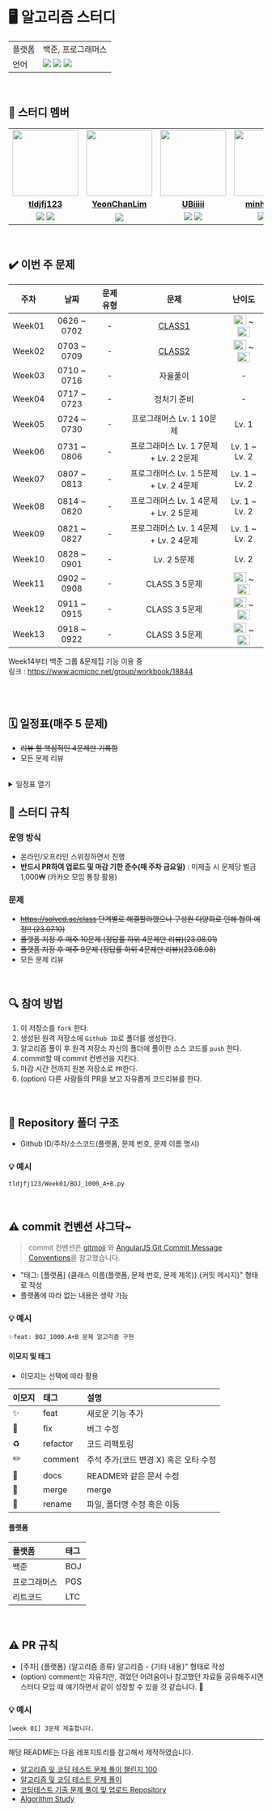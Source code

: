# 🖥 알고리즘 스터디

<table>
    <td>플랫폼</td>
    <td>백준, 프로그래머스</td>
  </tr>
  <tr>
    <td>언어</td>
    <td><img src="https://img.shields.io/badge/java-007396?style=for-the-badge&logo=java&logoColor=white"> 
        <img src="https://img.shields.io/badge/python-3776AB?style=for-the-badge&logo=python&logoColor=white">
        <img src="https://img.shields.io/badge/javascript-F7DF1E?style=for-the-badge&logo=javascript&logoColor=black">  
    </td>
  </tr>
</table>

<br/>

## 🤖 스터디 멤버

<table>
 <tr>
    <td align="center"><a href="https://github.com/tldjfj123"><img src="https://avatars.githubusercontent.com/tldjfj123" width="130px;" alt=""></a></td>
    <td align="center"><a href="https://github.com/YeonChanLim"><img src="https://avatars.githubusercontent.com/YeonChanLim" width="130px;" alt=""></a></td>
    <td align="center"><a href="https://github.com/UBiiiii"><img src="https://avatars.githubusercontent.com/UBiiiii" width="130px;" alt=""></a></td>
    <td align="center"><a href="https://github.com/minhyukkk"><img src="https://avatars.githubusercontent.com/minhyukkk" width="130px;" alt=""></a></td>
  </tr>
  <tr>
    <td align="center"><a href="https://github.com/tldjfj123"><b>tldjfj123</b></a></td>
    <td align="center"><a href="https://github.com/YeonChanLim"><b>YeonChanLim</b></a></td>
    <td align="center"><a href="https://github.com/UBiiiii"><b>UBiiiii</b></a></td>
    <td align="center"><a href="https://github.com/minhyukkk"><b>minhyukkk</b></a></td>
  </tr>
  
  <tr> 
    <td align="center">
    <img src="https://img.shields.io/badge/Python-3776AB?style=for-the-badge&logo=python&logoColor=white">
    <img src="https://img.shields.io/badge/Java-007396?style=for-the-badge&logo=java&logoColor=white">
    </td>
    <td align="center">
    <img src="https://img.shields.io/badge/Java-007396?style=for-the-badge&logo=java&logoColor=white"></td>
    <td align="center">
    <img src="https://img.shields.io/badge/javascript-F7DF1E?style=for-the-badge&logo=javascript&logoColor=black">
    <img src="https://img.shields.io/badge/Java-007396?style=for-the-badge&logo=java&logoColor=white">
     </td>
    <td align="center">
    <img src="https://img.shields.io/badge/Python-3776AB?style=for-the-badge&logo=python&logoColor=white">
    <img src="https://img.shields.io/badge/Java-007396?style=for-the-badge&logo=java&logoColor=white">
    </td>
</table>

<br/>

## ✔️ 이번 주 문제

| 주차 | 날짜 | 문제 유형 | 문제 | 난이도 |
|:---:|:---:|:---:|:---:|:---:|
|Week01|0626 ~ 0702| - | [CLASS1](https://solved.ac/class?class=1) | <img height="20px" width="25px" src="https://static.solved.ac/tier_small/sprout.svg"/> ~ <img height="20px" width="25px" src="https://static.solved.ac/tier_small/5.svg"/> |
|Week02|0703 ~ 0709| - | [CLASS2](https://solved.ac/class?class=2) | <img height="20px" width="25px" src="https://static.solved.ac/tier_small/3.svg"/> ~ <img height="20px" width="25px" src="https://static.solved.ac/tier_small/9.svg"/> |
|Week03|0710 ~ 0716| - | 자율풀이 | -  |
|Week04|0717 ~ 0723| - | 정처기 준비 | - |
|Week05|0724 ~ 0730| - | 프로그래머스 Lv. 1 10문제 | Lv. 1 |
|Week06|0731 ~ 0806| - | 프로그래머스 Lv. 1 7문제 +  Lv. 2 2문제 | Lv. 1 ~ Lv. 2  |
|Week07|0807 ~ 0813| - | 프로그래머스 Lv. 1 5문제 +  Lv. 2 4문제 | Lv. 1 ~ Lv. 2  |
|Week08|0814 ~ 0820| - | 프로그래머스 Lv. 1 4문제 +  Lv. 2 5문제 | Lv. 1 ~ Lv. 2  |
|Week09|0821 ~ 0827| - | 프로그래머스 Lv. 1 4문제 +  Lv. 2 4문제 | Lv. 1 ~ Lv. 2  |
|Week10|0828 ~ 0901| - | Lv. 2 5문제 | Lv. 2  |
|Week11|0902 ~ 0908| - | CLASS 3 5문제 | <img height="20px" width="25px" src="https://static.solved.ac/tier_small/8.svg"/> ~ <img height="20px" width="25px" src="https://static.solved.ac/tier_small/11.svg"/>  |
|Week12|0911 ~ 0915| - | CLASS 3 5문제 | <img height="20px" width="25px" src="https://static.solved.ac/tier_small/7.svg"/> ~ <img height="20px" width="25px" src="https://static.solved.ac/tier_small/10.svg"/>  |
|Week13|0918 ~ 0922| - | CLASS 3 5문제 | <img height="20px" width="25px" src="https://static.solved.ac/tier_small/7.svg"/> ~ <img height="20px" width="25px" src="https://static.solved.ac/tier_small/10.svg"/>  |

Week14부터 백준 그룹 &문제집 기능 이용 중  
링크 : https://www.acmicpc.net/group/workbook/18844


<!--
| week_ | 06-26 ~ 07-02 | Backtracking | <p align=left> 1️⃣ [N과 M (1)](https://www.acmicpc.net/problem/15649) <br> 2️⃣ [N과 M (9)](https://www.acmicpc.net/problem/15663) <br> 3️⃣ [넴모넴모 (Easy)](https://www.acmicpc.net/problem/14712) </p> | <img height="20px" width="25px" src="https://static.solved.ac/tier_small/8.svg"/> <br> <img height="20px" width="25px" src="https://static.solved.ac/tier_small/9.svg"/> <br> <img height="20px" width="25px" src="https://static.solved.ac/tier_small/11.svg"/> | <br><br> |
-->

<br/>

<br/>

## 🗓 일정표(매주 5 문제)

- ~~리뷰 할 핵심적인 4문제만 기록함~~
- 모든 문제 리뷰
<br>
<details>
  <summary>일정표 열기</summary>
 
| 주차 | 날짜 | 문제 유형 | 문제 | 난이도 |
|:---:|:---:|:---:|:---:|:---:|
| Week05 | 07-24 ~ 07-30 | - | <p align=left> 1️⃣ [달리기 경주](https://school.programmers.co.kr/learn/courses/30/lessons/178871) <br> 2️⃣ [공원 산책](https://school.programmers.co.kr/learn/courses/30/lessons/172928) <br> 3️⃣ [바탕화면 정리](https://school.programmers.co.kr/learn/courses/30/lessons/161990) <br> 4️⃣ [개인정보 수집 유효기간](https://school.programmers.co.kr/learn/courses/30/lessons/150370)  | Lv 1 | 
| Week06 | 07-31 ~ 08-06 | - | <p align=left> 1️⃣ [전화번호 목록](https://school.programmers.co.kr/learn/courses/30/lessons/42577) <br> 2️⃣ [기능 개발](https://school.programmers.co.kr/learn/courses/30/lessons/42586) <br> 3️⃣ [햄버거 만들기](https://school.programmers.co.kr/learn/courses/30/lessons/133502) <br> 4️⃣ [문자열 나누기](https://school.programmers.co.kr/learn/courses/30/lessons/140108)  | Lv 1 ~ Lv 2 |
| Week07 | 08-07 ~ 08-13 | - | <p align=left> 1️⃣ [더 맵게](https://school.programmers.co.kr/learn/courses/30/lessons/42626) <br> 2️⃣ [가장 큰  수](https://school.programmers.co.kr/learn/courses/30/lessons/42746) <br> 3️⃣ [소수 찾기](https://school.programmers.co.kr/learn/courses/30/lessons/42839)<br> 4️⃣ [조이스틱](https://school.programmers.co.kr/learn/courses/30/lessons/42860) <br> 5️⃣ [옹알이(2)](https://school.programmers.co.kr/learn/courses/30/lessons/133499) <br> 6️⃣ [콜라 문제](https://school.programmers.co.kr/learn/courses/30/lessons/132267) <br> 7️⃣ [삼총사](https://school.programmers.co.kr/learn/courses/30/lessons/131705) <br> 8️⃣ [숫자짝꿍](https://school.programmers.co.kr/learn/courses/30/lessons/131128) <br> 9️⃣  [성격유형 검사하기](https://school.programmers.co.kr/learn/courses/30/lessons/118666)     | Lv 1 ~ Lv 2 |
| Week08 | 08-14 ~ 08-20 | - | <p align=left> 1️⃣ [타겟 넘버](https://school.programmers.co.kr/learn/courses/30/lessons/43165) <br> 2️⃣ [의상](https://school.programmers.co.kr/learn/courses/30/lessons/42578) <br> 3️⃣ [올바른 괄호](https://school.programmers.co.kr/learn/courses/30/lessons/12909)<br> 4️⃣ [카펫](https://school.programmers.co.kr/learn/courses/30/lessons/42842) <br> 5️⃣ [H-Index](https://school.programmers.co.kr/learn/courses/30/lessons/42747) <br> 6️⃣ [신고 결과 받기](https://school.programmers.co.kr/learn/courses/30/lessons/92334) <br> 7️⃣ [숫자 문자열과 영단어](https://school.programmers.co.kr/learn/courses/30/lessons/81301) <br> 8️⃣ [로또의 최고 순위와 최저 순위](https://school.programmers.co.kr/learn/courses/30/lessons/77484) <br> 9️⃣  [신규 아이디 추천](https://school.programmers.co.kr/learn/courses/30/lessons/72410)     | Lv 1 ~ Lv 2 |
| Week09 | 08-21 ~ 08-27 | - | <p align=left> 1️⃣ [두개 뽑아서 더하기](https://school.programmers.co.kr/learn/courses/30/lessons/68644) <br> 2️⃣ [크레인 인형뽑기 게임](https://school.programmers.co.kr/learn/courses/30/lessons/64061) <br> 3️⃣ [실패율](https://school.programmers.co.kr/learn/courses/30/lessons/42889)<br> 4️⃣ [카카오프렌즈 컬러링북](https://school.programmers.co.kr/learn/courses/30/lessons/1829) <br> 5️⃣ [단체사진 찍기](https://school.programmers.co.kr/learn/courses/30/lessons/1835) <br> 6️⃣ [게임 맵 최단거리](https://school.programmers.co.kr/learn/courses/30/lessons/1844) <br> 7️⃣ [124 나라의 숫자](https://school.programmers.co.kr/learn/courses/30/lessons/12899) <br> 8️⃣ [키패드 누르기](https://school.programmers.co.kr/learn/courses/30/lessons/67256) <br> | Lv 1 ~ Lv 2 |
| Week10 | 08-28 ~ 09-01 | - | <p align=left> 1️⃣ [2 X N 타일링](https://school.programmers.co.kr/learn/courses/30/lessons/12900) <br> 2️⃣ [3 X N 타일링](https://school.programmers.co.kr/learn/courses/30/lessons/12902) <br> 3️⃣ [가장 큰 정사각형 찾기](https://school.programmers.co.kr/learn/courses/30/lessons/12905)<br> 4️⃣ [다음 큰 숫자](https://school.programmers.co.kr/learn/courses/30/lessons/12911) <br> 5️⃣ [땅따먹기](https://school.programmers.co.kr/learn/courses/30/lessons/12913) <br> 
| Week11 | 09-02 ~ 09-08 | - | <p align=left> 1️⃣ [피보나치 함수](https://www.acmicpc.net/problem/1003) <br> 2️⃣ [유기농 배추](https://www.acmicpc.net/problem/1012) <br> 3️⃣ [Z](https://www.acmicpc.net/problem/1074)<br> 4️⃣ [리모컨](https://www.acmicpc.net/problem/1107) <br> 5️⃣ [DFS와 BFS](https://www.acmicpc.net/problem/1260) <br> 
| Week12 | 09-11 ~ 09-15 | - | <p align=left> 1️⃣ [케빈 베이컨의 6단계 법칙](https://www.acmicpc.net/problem/1389) <br> 2️⃣ [1로 만들기](https://www.acmicpc.net/problem/1463) <br> 3️⃣ [잃어버린 괄호](https://www.acmicpc.net/problem/1541)<br> 4️⃣ [나는야 포켓몬 마스터 이다솜](https://www.acmicpc.net/problem/1620) <br> 5️⃣ [숨바꼭질](https://www.acmicpc.net/problem/1697) <br> 
| Week13 | 09-18 ~ 09-22 | - | <p align=left> 1️⃣ [듣보잡](https://www.acmicpc.net/problem/1764) <br> 2️⃣ [최소 힙](https://www.acmicpc.net/problem/1927) <br> 3️⃣ [회의실 배정](https://www.acmicpc.net/problem/1931)<br> 4️⃣ [미로 탐색](https://www.acmicpc.net/problem/2178) <br> 5️⃣ [계단 오르기](https://www.acmicpc.net/problem/2579) <br> 

</details>

## 📌 스터디 규칙

### 운영 방식

- 온라인/오프라인 스위칭하면서 진행
- **반드시 PR하여 업로드 및 마감 기한 준수(매 주차 금요일)** : 미제출 시 문제당 벌금 1,000₩ (카카오 모임 통장 활용)

### 문제

- ~~https://solved.ac/class 단계별로 해결할라했으나 구성원 다양화로 인해 협의 예정!! (23.07.10)~~
- ~~플랫폼 지정 후 매주 10문제 (정답률 하위 4문제만 리뷰)(23.08.01)~~
- ~~플랫폼 지정 후 매주 9문제 (정답률 하위 4문제만 리뷰)(23.08.08)~~
- 모든 문제 리뷰


<br/>

## 🔍 참여 방법

1. 이 저장소를 `fork` 한다.
2. 생성된 원격 저장소에 `Github ID`로 폴더를 생성한다.
3. 알고리즘 풀이 후 원격 저장소 자신의 폴더에 풀이한 소스 코드를 `push` 한다.
4. commit할 때 commit 컨벤션을 지킨다.
5. 마감 시간 전까지 원본 저장소로 `PR`한다.
6. (option) 다른 사람들의 PR을 보고 자유롭게 코드리뷰를 한다.

<br/>

## 📁 Repository 폴더 구조

- Github ID/주차/소스코드(플랫폼, 문제 번호, 문제 이름 명시)

### 💡 예시

`tldjfj123/Week01/BOJ_1000_A+B.py`

<br/>

## ⚠️ commit 컨벤션 샤그닥~

> commit 컨벤션은 [gitmoji](https://gitmoji.dev/)
> 와 [AngularJS Git Commit Message Conventions](https://gist.github.com/stephenparish/9941e89d80e2bc58a153)을 참고했습니다.

- "태그: [플랫폼] {클래스 이름(플랫폼, 문제 번호, 문제 제목)} {커밋 메시지}" 형태로 작성
- 플랫폼에 따라 없는 내용은 생략 가능

### 💡 예시

`✨feat: BOJ_1000.A+B 문제 알고리즘 구현`

#### 이모지 및 태그

- 이모지는 선택에 따라 활용

| 이모지 | 태그       | 설명                      |
|:----|:---------|:------------------------|
| ✨   | feat     | 새로운 기능 추가               |
| 🐛  | fix      | 버그 수정                   |
| ♻️  | refactor | 코드 리팩토링                 |
| ✏️  | comment  | 주석 추가(코드 변경 X) 혹은 오타 수정 |
| 📝  | docs     | README와 같은 문서 수정        |
| 🔀  | merge    | merge                   |
| 🚚  | rename   | 파일, 폴더명 수정 혹은 이동        |

#### 플랫폼

| 플랫폼    | 태그  |
|:-------|:----|
| 백준     | BOJ |
| 프로그래머스 | PGS |
| 리트코드   | LTC |

<br/>

## ⚠️ PR 규칙

- [주차] {플랫폼} {알고리즘 종류} 알고리즘 - {기타 내용}" 형태로 작성
- (option) comment는 자유지만, 겪었던 어려움이나 참고했던 자료들 공유해주시면 스터디 모임 때 얘기하면서 같이 성장할 수 있을 것 같습니다. 🙂

### 💡 예시

`[week 01] 3문제 제출합니다.`

---

해당 README는 다음 레포지토리를 참고해서 제작하였습니다.

- [알고리즘 및 코딩 테스트 문제 풀이 챌린지 100](https://github.com/ellynhan/challenge100-codingtest-study)
- [알고리즘 및 코딩 테스트 문제 풀이](https://github.com/Seongho0503/Algo_Study)
- [코딩테스트 기출 문제 풀이 및 업로드 Repository](https://github.com/CodeTest-StudyGroup/Code-Test-Study)
- [Algorithm Study](https://github.com/b1urrrr/Algorithm-Study)
